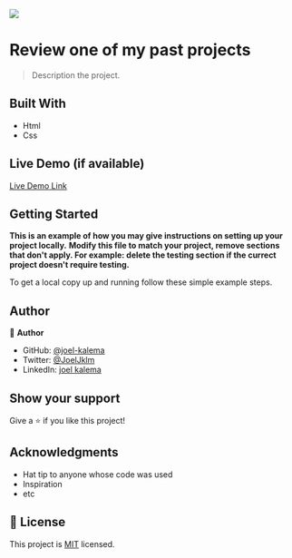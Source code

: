 ![](https://img.shields.io/badge/Microverse-blueviolet)

# Review one of my past projects

> Description the project.

## Built With

- Html
- Css

## Live Demo (if available)

[Live Demo Link](https://joel-kalema.github.io/Rewiew-project/)

## Getting Started

**This is an example of how you may give instructions on setting up your project locally.**
**Modify this file to match your project, remove sections that don't apply. For example: delete the testing section if the currect project doesn't require testing.**

To get a local copy up and running follow these simple example steps.

## Author

👤 **Author**

- GitHub: [@joel-kalema](https://github.com/joel-kalema)
- Twitter: [@JoelJklm](https://www.linkedin.com/in/joel-kalema-30518a230/)
- LinkedIn: [joel kalema](https://twitter.com/JoelJklm)

## Show your support

Give a ⭐️ if you like this project!

## Acknowledgments

- Hat tip to anyone whose code was used
- Inspiration
- etc

## 📝 License

This project is [MIT](./MIT.md) licensed.
